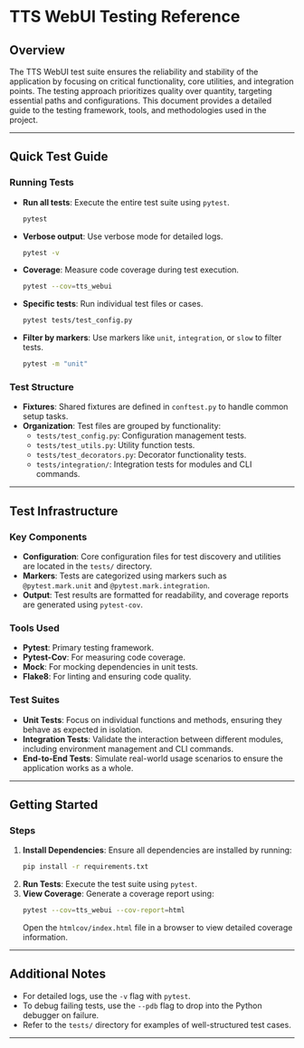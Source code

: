 # TTS WebUI Testing Reference

## Overview

The TTS WebUI test suite ensures the reliability and stability of the application by focusing on critical functionality, core utilities, and integration points. The testing approach prioritizes quality over quantity, targeting essential paths and configurations. This document provides a detailed guide to the testing framework, tools, and methodologies used in the project.

---

## Quick Test Guide

### Running Tests
- **Run all tests**: Execute the entire test suite using `pytest`.
  ```bash
  pytest
  ```
- **Verbose output**: Use verbose mode for detailed logs.
  ```bash
  pytest -v
  ```
- **Coverage**: Measure code coverage during test execution.
  ```bash
  pytest --cov=tts_webui
  ```
- **Specific tests**: Run individual test files or cases.
  ```bash
  pytest tests/test_config.py
  ```
- **Filter by markers**: Use markers like `unit`, `integration`, or `slow` to filter tests.
  ```bash
  pytest -m "unit"
  ```

### Test Structure
- **Fixtures**: Shared fixtures are defined in `conftest.py` to handle common setup tasks.
- **Organization**: Test files are grouped by functionality:
  - `tests/test_config.py`: Configuration management tests.
  - `tests/test_utils.py`: Utility function tests.
  - `tests/test_decorators.py`: Decorator functionality tests.
  - `tests/integration/`: Integration tests for modules and CLI commands.

---

## Test Infrastructure

### Key Components
- **Configuration**: Core configuration files for test discovery and utilities are located in the `tests/` directory.
- **Markers**: Tests are categorized using markers such as `@pytest.mark.unit` and `@pytest.mark.integration`.
- **Output**: Test results are formatted for readability, and coverage reports are generated using `pytest-cov`.

### Tools Used
- **Pytest**: Primary testing framework.
- **Pytest-Cov**: For measuring code coverage.
- **Mock**: For mocking dependencies in unit tests.
- **Flake8**: For linting and ensuring code quality.

### Test Suites
- **Unit Tests**: Focus on individual functions and methods, ensuring they behave as expected in isolation.
- **Integration Tests**: Validate the interaction between different modules, including environment management and CLI commands.
- **End-to-End Tests**: Simulate real-world usage scenarios to ensure the application works as a whole.

---

## Getting Started

### Steps
1. **Install Dependencies**:
   Ensure all dependencies are installed by running:
   ```bash
   pip install -r requirements.txt
   ```
2. **Run Tests**:
   Execute the test suite using `pytest`.
3. **View Coverage**:
   Generate a coverage report using:
   ```bash
   pytest --cov=tts_webui --cov-report=html
   ```
   Open the `htmlcov/index.html` file in a browser to view detailed coverage information.

---

## Additional Notes

- For detailed logs, use the `-v` flag with `pytest`.
- To debug failing tests, use the `--pdb` flag to drop into the Python debugger on failure.
- Refer to the `tests/` directory for examples of well-structured test cases.

---
